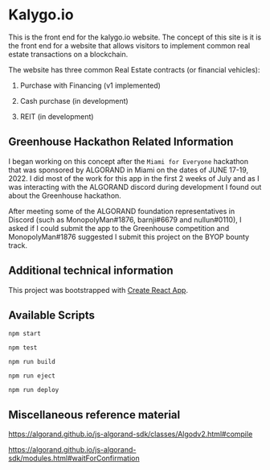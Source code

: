 # Kalygo.io
This is the front end for the kalygo.io website. The concept of this site is it is the front end for a website that allows visitors to implement common real estate transactions on a blockchain.

The website has three common Real Estate contracts (or financial vehicles):

1) Purchase with Financing (v1 implemented)

2) Cash purchase (in development)

3) REIT (in development)

## Greenhouse Hackathon Related Information
I began working on this concept after the `Miami for Everyone` hackathon that was sponsored by ALGORAND in Miami on the dates of JUNE 17-19, 2022. I did most of the work for this app in the first 2 weeks of July and as I was interacting with the ALGORAND discord during development I found out about the Greenhouse hackathon.

After meeting some of the ALGORAND foundation representatives in Discord (such as MonopolyMan#1876, barnji#6679 and nullun#0110), I asked if I could submit the app to the Greenhouse competition and MonopolyMan#1876 suggested I submit this project on the BYOP bounty track.

## Additional technical information
This project was bootstrapped with [Create React App](https://github.com/facebook/create-react-app).

## Available Scripts
`npm start`

`npm test`

`npm run build`

`npm run eject`

`npm run deploy`

## Miscellaneous reference material
https://algorand.github.io/js-algorand-sdk/classes/Algodv2.html#compile

https://algorand.github.io/js-algorand-sdk/modules.html#waitForConfirmation

##